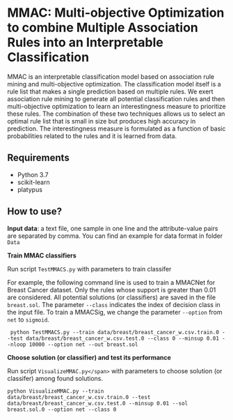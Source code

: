 # MMAC: Multi-objective Optimization to combine Multiple Association Rules into an Interpretable Classification

MMAC is an interpretable classification model based on association rule mining and multi-objective optimization. The classification model itself is a rule list that makes a single prediction based on multiple rules. We exert association rule mining to generate all potential classification rules and then multi-objective optimization to learn an interestingness measure to prioritize these rules. The combination of these two techniques allows us to select an optimal rule list that is small in size but produces high accuracy in prediction. The interestingness measure is formulated as a function of basic probabilities related to the rules and it is learned from data.

## Requirements
* Python 3.7
* scikit-learn 
* platypus 

## How to use?
**Input data**: a text file, one sample in one line and the attribute-value pairs are separated by comma. You can find an example for data format in folder ```Data```

**Train MMAC classifiers**

Run script ```TestMMACS.py``` with parameters to train classifer

For example, the following command line is used to train a MMACNet for Breast Cancer dataset. Only the rules whose support is greater than 0.01 are considered. All potential solutions (or classifiers) are saved in the file ```breast.sol```. The parameter ```--class``` indicates the index of decision class in the input file. To train a MMACSig, we change the parameter ```--option``` from ```net``` to ```sigmoid```.

<pre><code class="language-python"> python TestMMACS.py --train data/breast/breast_cancer_w.csv.train.0 --test data/breast/breast_cancer_w.csv.test.0 --class 0 --minsup 0.01 --nloop 10000 --option net --out breast.sol</code></pre>

**Choose solution (or classifier) and test its performance**

Run script ```VisualizeMMAC.py</span>``` with parameters to choose solution (or classifer) among found solutions. 

<pre><code class="language-python">python VisualizeMMAC.py --train data/breast/breast_cancer_w.csv.train.0 --test data/breast/breast_cancer_w.csv.test.0 --minsup 0.01 --sol breast.sol.0 --option net --class 0</code></pre>
